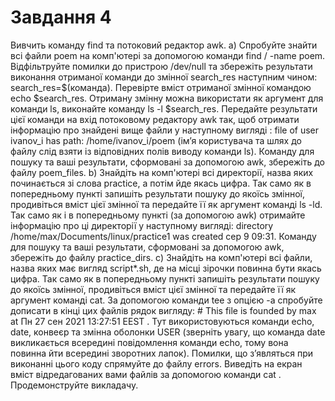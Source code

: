 # Завдання 4

Вивчить команду find та потоковий редактор awk.
    a) Спробуйте знайти всі файли poem на комп'ютері за допомогою команди find / -name poem. Відфільтруйте помилки до пристрою /dev/null та збережіть результати виконання отриманої команди до змінної search_res наступним чином: search_res=$(команда). Перевірте вміст отриманої змінної командою echo $search_res. Отриману змінну можна використати як аргумент для команди ls, виконайте команду ls -l $search_res. Передайте результати цієї команди на вхід потоковому редактору awk так, щоб отримати інформацію про знайдені вище файли у наступному вигляді : file of user ivanov_i has path: /home/ivanov_i/poem (ім’я користувача та шлях до файлу слід взяти із відповідних полів виводу команди ls). Команду для пошуку та ваші результати, сформовані за допомогою awk, збережіть до файлу poem_files.
    b) Знайдіть на комп'ютері всі директорії, назва яких починається зі слова practice, а потім йде якась цифра. Так само як в попередньому пункті запишіть результати пошуку до якоїсь змінної, продивіться вміст цієї змінної та передайте її як аргумент команді ls -ld. Так само як і в попередньому пункті (за допомогою awk) отримайте інформацію про ці директорії у наступному вигляді: directory /home/max/Documents/linux/practice1 was created сер 9 09:31. Команду для пошуку та ваші результати, сформовані за допомогою awk,  збережіть до файлу practice_dirs.
    c) Знайдіть на комп'ютері всі файли, назва яких має вигляд script*.sh, де на місці зірочки повинна бути якась цифра. Так само як в попередньому пункті запишіть результати пошуку до якоїсь змінної, продивіться вміст цієї змінної та передайте її як аргумент команді cat. За допомогою команди tee з опцією -a спробуйте дописати в кінці цих файлів рядок вигляду: # This file is founded by max at Пн 27 сен 2021 13:27:51 EEST . Тут використовуються команди echo, date, конвеєр та змінна оболонки USER (зверніть увагу, що команда date викликається всередині повідомлення команди echo, тому вона повинна йти всередині зворотних лапок). Помилки, що з’являться при виконанні цього коду спрямуйте до файлу errors. Виведіть на екран вміст відредагованих вами файлів за допомогою команди cat .
Продемонструйте викладачу.
